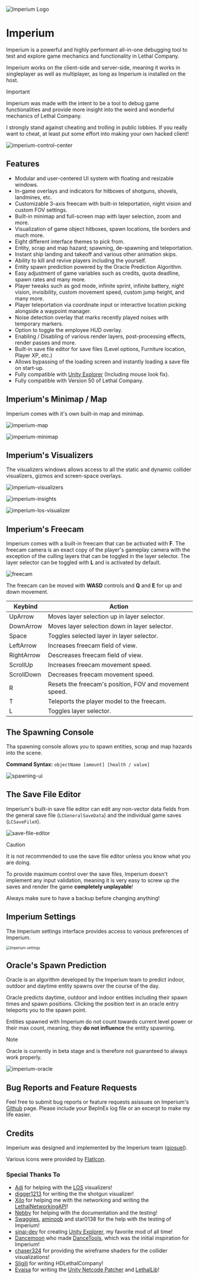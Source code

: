 ![Imperium Logo](https://github.com/giosuel/imperium/blob/main/assets/imperium_full_beta_alpha.png?raw=true)

# Imperium

Imperium is a powerful and highly performant all-in-one debugging tool to test and explore game mechanics and functionality in Lethal Company.

Imperium works on the client-side and server-side, meaning it works in singleplayer as well as multiplayer, as long as Imperium is installed on the host.

> [!IMPORTANT]
> Imperium was made with the intent to be a tool to debug game functionalities and provide more insight into the weird and wonderful mechanics of Lethal Company.
>
> I strongly stand against cheating and trolling in public lobbies. If you really want to cheat, at least put some effort into making your own hacked client!

![imperium-control-center](https://github.com/giosuel/imperium/blob/main/assets/imperium-control-center.png?raw=true)

## Features

- Modular and user-centered UI system with floating and resizable windows.
- In-game overlays and indicators for hitboxes of shotguns, shovels, landmines, etc.
- Customizable 3-axis freecam with built-in teleportation, night vision and custom FOV settings.
- Built-in minimap and full-screen map with layer selection, zoom and more.
- Visualization of game object hitboxes, spawn locations, tile borders and much more.
- Eight different interface themes to pick from.
- Entity, scrap and map hazard; spawning, de-spawning and teleportation.
- Instant ship landing and takeoff and various other animation skips.
- Ability to kill and revive players including the yourself.
- Entity spawn prediction powered by the Oracle Prediction Algorithm.
- Easy adjustment of game variables such as credits, quota deadline, spawn rates and many more.
- Player tweaks such as god mode, infinite sprint, infinite battery, night vision, invisibility, custom movement speed, custom jump height, and many more.
- Player teleportation via coordinate input or interactive location picking alongside a waypoint manager.
- Noise detection overlay that marks recently played noises with temporary markers.
- Option to toggle the employee HUD overlay.
- Enabling / Disabling of various render layers, post-processing effects, render passes and more.
- Built-in save file editor for save files (Level options, Furniture location, Player XP, etc.)
- Allows bypassing of the loading screen and instantly loading a save file on start-up.
- Fully compatible with [Unity Explorer](https://github.com/sinai-dev/UnityExplorer) (Including mouse look fix).
- Fully compatible with Version 50 of Lethal Company.

## Imperium's Minimap / Map
Imperium comes with it's own built-in map and minimap.

![imperium-map](https://github.com/giosuel/imperium/blob/main/assets/imperium-map.png?raw=true)

![imperium-minimap](https://github.com/giosuel/imperium/blob/main/assets/imperium-minimap.png?raw=true)

## Imperium's Visualizers

The visualizers windows allows access to all the static and dynamic collider visualizers, gizmos and screen-space overlays.

![imperium-visualizers](https://github.com/giosuel/imperium/blob/main/assets/imperium-visualizers.png?raw=true)

![imperium-insights](https://github.com/giosuel/imperium/blob/main/assets/imperium-insights.png?raw=true)

![imperium-los-visualizer](https://github.com/giosuel/imperium/blob/main/assets/imperium-los-vis.png?raw=true)

## Imperium's Freecam

Imperium comes with a built-in freecam that can be activated with **F**. The freecam camera is an exact copy of the player's gameplay camera with the exception of the culling layers that can be toggled in the layer selector. The layer selector can be toggled with **L** and is activated by default.

![freecam](https://github.com/giosuel/imperium/blob/main/assets/freecam-layers-imperium.png?raw=true)

The freecam can be moved with **WASD** controls and **Q** and **E** for up and down movement.

| Keybind | Action |
| ----------------- | ----------- |
|         UpArrow           | Moves layer selection up in layer selector. |
| DownArrow | Moves layer selection down in layer selector. |
|        Space           | Toggles selected layer in layer selector. |
|        LeftArrow           | Increases freecam field of view. |
|        RightArrow            | Descreases freecam field of view. |
|         ScrollUp          | Increases freecam movement speed. |
|        ScrollDown           | Decreases freecam movement speed. |
|        R           | Resets the freecam's position, FOV and movement speed. |
|        T           | Teleports the player model to the freecam. |
| L | Toggles layer selector. |

## The Spawning Console

Tha spawning console allows you to spawn entities, scrap and map hazards into the scene.

**Command Syntax:** `objectName [amount] [health / value]`

![spawning-ui](https://github.com/giosuel/imperium/blob/main/assets/spawning-ui.png?raw=true)

## The Save File Editor

Imperium's built-in save file editor can edit any non-vector data fields from the general save file (`LCGeneralSaveData`) and the individual game saves (`LCSaveFileX`).

![save-file-editor](https://github.com/giosuel/imperium/blob/main/assets/save-file-editor.png?raw=true)

> [!CAUTION]
> It is not recommended to use the save file editor unless you know what you are doing.
>
> To provide maximum control over the save files, Imperium doesn't implement any input validation, meaning it is very easy to screw up the saves and render the game **completely unplayable**!
>
> Always make sure to have a backup before changing anything!

## Imperium Settings

The Imperium settings interface provides access to various preferences of Imperium.

<img src="https://github.com/giosuel/imperium/blob/main/assets/imperium-settings.png?raw=true" alt="imperium-settings" style="zoom: 67%;" />

## Oracle's Spawn Prediction

Oracle is an algorithm developed by the Imperium team to predict indoor, outdoor and daytime entity spawns over the course of the day.

Oracle predicts daytime, outdoor and indoor entities including their spawn times and spawn positions. Clicking the position text in an oracle entry teleports you to the spawn point.

Entities spawned with Imperium do not count towards current level power or their max count, meaning, they **do not influence** the entity spawning.

> [!NOTE]
> Oracle is currently in beta stage and is therefore not guaranteed to always work properly.

![imperium-oracle](https://github.com/giosuel/imperium/blob/main/assets/imperium-oracle.png?raw=true)

## Bug Reports and Feature Requests

Feel free to submit bug reports or feature requests asissues on Imperium's [Github](https://github.com/giosuel/imperium) page. Please include your BepInEx log file or an excerpt to make my life easier.

## Credits

Imperium was designed and implemented by the Imperium team ([giosuel](https://github.com/giosuel)).

Various icons were provided by [FlatIcon](https://www.flaticon.com/).

### Special Thanks To

- [Adi](https://thunderstore.io/c/lethal-company/p/AdiBTW/) for helping with the [LOS](https://github.com/AdalynBlack/LC-EnemyDebug) visualizers!
- [digger1213](https://github.com/digger1213) for writing the the shotgun visualizer!
- [Xilo](https://github.com/Xilophor) for helping me with the networking and writing the [LethalNetworkingAPI](https://github.com/Xilophor/LethalNetworkAPI)!
- [Nebby](https://thunderstore.io/c/lethal-company/p/Nebulaetrix/) for helping with the documentation and the testing!
- [Swaggies](https://thunderstore.io/c/lethal-company/p/Swaggies), [aminoob](https://thunderstore.io/c/lethal-company/p/aminoob/) and star0138 for the help with the testing of Imperium!
- [sinai-dev](https://github.com/sinai-dev) for creating [Unity Explorer](https://github.com/sinai-dev/UnityExplorer), my favorite mod of all time!
- [Dancemoon](https://thunderstore.io/c/lethal-company/p/dancemoon/) who made [DanceTools](https://thunderstore.io/c/lethal-company/p/dancemoon/DanceTools/), which was the initial inspiration for Imperium!
- [chaser324](https://github.com/Chaser324) for providing the wireframe shaders for the collider visualizations!
- [Sligili](https://thunderstore.io/c/lethal-company/p/Sligili/) for writing HDLethalCompany!
- [Evaisa](https://thunderstore.io/c/lethal-company/p/Evaisa/) for writing the [Unity Netcode Patcher](https://github.com/EvaisaDev/UnityNetcodePatcher) and [LethalLib](https://thunderstore.io/c/lethal-company/p/Evaisa/LethalLib/)!